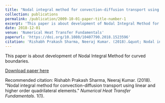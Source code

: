 ```yaml
---
title: "Nodal integral method for convection-diffusion transport using linear and higher order quadrilateral elements"
collection: publications
permalink: /publication/2009-10-01-paper-title-number-1
excerpt: 'This paper is about development of Nodal Integral Method for curved boundaries'
date: 2018-12-01
venue: 'Numerical Heat Transfer Fundamentals'
paperurl: 'https://doi.org/10.1080/10407790.2018.1523596'
citation: 'Rishabh Prakash Sharma, Neeraj Kumar. (2018).&quot; Nodal integral method for convection-diffusion transport using linear and higher order quadrilateral elements .&quot; <i>Numerical Heat Transfer Fundamentals</i>. 1(1).'
---
```

This paper is about development of Nodal Integral Method for curved boundaries.

[Download paper here](https://drive.google.com/open?id=1osBu3i_a8K0P3jI0Tl-AC54y_wV6eR5G)

Recommended citation: Rishabh Prakash Sharma, Neeraj Kumar. (2018). "Nodal integral method for convection-diffusion transport using linear and higher order quadrilateral elements." <i>Numerical Heat Transfer Fundamentals</i>. 1(1).
